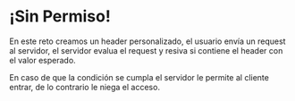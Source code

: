 # ¡Sin Permiso!

En este reto creamos un header personalizado, el usuario envía un request al servidor, el servidor evalua el request y resiva si contiene el header con el valor esperado.

En caso de que la condición se cumpla el servidor le permite al cliente entrar, de lo contrario le niega el acceso.
